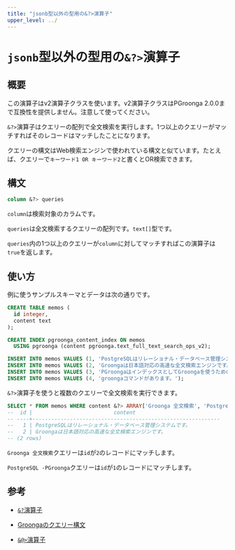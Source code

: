 ```yaml
---
title: "jsonb型以外の型用の&?>演算子"
upper_level: ../
---
```


# `jsonb`型以外の型用の`&?>`演算子

## 概要

この演算子はv2演算子クラスを使います。v2演算子クラスはPGroonga 2.0.0まで互換性を提供しません。注意して使ってください。

`&?>`演算子はクエリーの配列で全文検索を実行します。1つ以上のクエリーがマッチすればそのレコードはマッチしたことになります。

クエリーの構文はWeb検索エンジンで使われている構文と似ています。たとえば、クエリーで`キーワード1 OR キーワード2`と書くとOR検索できます。

## 構文

```sql
column &?> queries
```

`column`は検索対象のカラムです。

`queries`は全文検索するクエリーの配列です。`text[]`型です。

`queries`内の1つ以上のクエリーが`column`に対してマッチすればこの演算子は`true`を返します。

## 使い方

例に使うサンプルスキーマとデータは次の通りです。

```sql
CREATE TABLE memos (
  id integer,
  content text
);

CREATE INDEX pgroonga_content_index ON memos
  USING pgroonga (content pgroonga.text_full_text_search_ops_v2);
```

```sql
INSERT INTO memos VALUES (1, 'PostgreSQLはリレーショナル・データベース管理システムです。');
INSERT INTO memos VALUES (2, 'Groongaは日本語対応の高速な全文検索エンジンです。');
INSERT INTO memos VALUES (3, 'PGroongaはインデックスとしてGroongaを使うためのPostgreSQLの拡張機能です。');
INSERT INTO memos VALUES (4, 'groongaコマンドがあります。');
```

`&?>`演算子を使うと複数のクエリーで全文検索を実行できます。

```sql
SELECT * FROM memos WHERE content &?> ARRAY['Groonga 全文検索', 'PostgreSQL -PGroonga'];
--  id |                          content                           
-- ----+------------------------------------------------------------
--   1 | PostgreSQLはリレーショナル・データベース管理システムです。
--   2 | Groongaは日本語対応の高速な全文検索エンジンです。
-- (2 rows)
```

`Groonga 全文検索`クエリーは`id`が`2`のレコードにマッチします。

`PostgreSQL -PGroonga`クエリーは`id`が`1`のレコードにマッチします。

## 参考

  * [`&?`演算子](query-v2.html)

  * [Groongaのクエリー構文](http://groonga.org/ja/docs/reference/grn_expr/query_syntax.html)

  * [`&@>`演算子](match-contain-v2.html)
